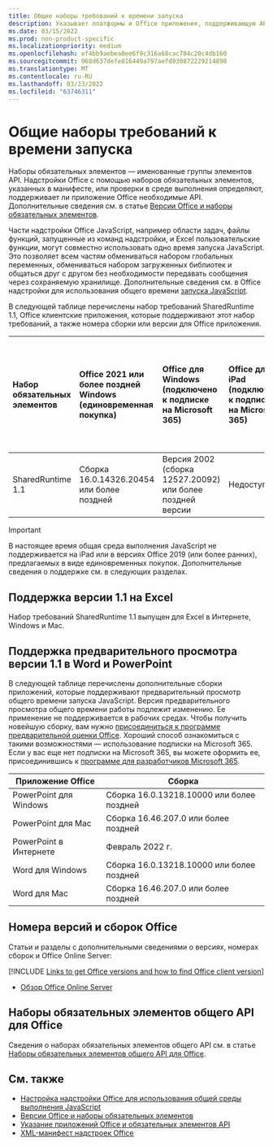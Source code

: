 ```yaml
---
title: Общие наборы требований к времени запуска
description: Указывает платформы и Office приложения, поддерживающую API SharedRuntime.
ms.date: 03/15/2022
ms.prod: non-product-specific
ms.localizationpriority: medium
ms.openlocfilehash: ef4bb9aebea8ee6f9c316a68cac784c20c4db160
ms.sourcegitcommit: 968d637defe816449a797aefd930872229214898
ms.translationtype: MT
ms.contentlocale: ru-RU
ms.lasthandoff: 03/23/2022
ms.locfileid: "63746311"
---
```

# <a name="shared-runtime-requirement-sets"></a>Общие наборы требований к времени запуска

Наборы обязательных элементов — именованные группы элементов API. Надстройки Office с помощью наборов обязательных элементов, указанных в манифесте, или проверки в среде выполнения определяют, поддерживает ли приложение Office необходимые API. Дополнительные сведения см. в статье [Версии Office и наборы обязательных элементов](../../develop/office-versions-and-requirement-sets.md).

Части надстройки Office JavaScript, например области задач, файлы функций, запущенные из команд надстройки, и Excel пользовательские функции, могут совместно использовать одно время запуска JavaScript. Это позволяет всем частям обмениваться набором глобальных переменных, обмениваться набором загруженных библиотек и общаться друг с другом без необходимости передавать сообщения через сохраняемую хранилище. Дополнительные сведения см. в Office надстройки для использования общего времени [запуска JavaScript](../../develop/configure-your-add-in-to-use-a-shared-runtime.md).

В следующей таблице перечислены набор требований SharedRuntime 1.1, Office клиентские приложения, которые поддерживают этот набор требований, а также номера сборки или версии для Office приложения.

| Набор обязательных элементов | Office 2021 или более поздней Windows<br>(единовременная покупка) | Office для Windows<br>(подключено к подписке на Microsoft 365) | Office для iPad<br>(подключено к подписке на Microsoft 365) | Office для Mac<br>(обе подписки<br> и разовая покупка Office Mac 2019 и более поздних периодов)  | Office в Интернете | Office Online Server |
|:-----|:-----|:-----|:-----|:-----|:-----|:-----|
| SharedRuntime 1.1  | Сборка 16.0.14326.20454 или более поздней | Версия 2002 (сборка 12527.20092) или более поздней версии | Недоступно | 16.35 или более поздняя | Февраль 2020 г. | Недоступно |

> [!IMPORTANT]
> В настоящее время общая среда выполнения JavaScript не поддерживается на iPad или в версиях Office 2019 (или более ранних), предлагаемых в виде единовременных покупок. Дополнительные сведения о поддержке см. в следующих разделах.

## <a name="support-for-version-11-on-excel"></a>Поддержка версии 1.1 на Excel

Набор требований SharedRuntime 1.1 выпущен для Excel в Интернете, Windows и Mac.

## <a name="preview-support-for-version-11-on-word-and-powerpoint"></a>Поддержка предварительного просмотра версии 1.1 в Word и PowerPoint

В следующей таблице перечислены дополнительные сборки приложений, которые поддерживают предварительный просмотр общего времени запуска JavaScript. Версия предварительного просмотра общего времени работы подлежит изменению. Ее применение не поддерживается в рабочих средах. Чтобы получить новейшую сборку, вам нужно [присоединиться к программе предварительной оценки Office](https://insider.office.com/join). Хороший способ ознакомиться с такими возможностями — использование подписки на Microsoft 365. Если у вас еще нет подписки на Microsoft 365, вы можете оформить ее, присоединившись к [программе для разработчиков Microsoft 365](https://developer.microsoft.com/office/dev-program).

|Приложение Office |Сборка |
|-------------------|------|
|PowerPoint для Windows |Сборка 16.0.13218.10000 или более поздней |
|PowerPoint для Mac |Сборка 16.46.207.0 или более поздней |
|PowerPoint в Интернете | Февраль 2022 г. |
|Word для Windows |Сборка 16.0.13218.10000 или более поздней |
|Word для Mac |Сборка 16.46.207.0 или более поздней |

## <a name="office-versions-and-build-numbers"></a>Номера версий и сборок Office

Статьи и разделы с дополнительными сведениями о версиях, номерах сборок и Office Online Server:

[!INCLUDE [Links to get Office versions and how to find Office client version](../../includes/links-get-office-versions-builds.md)]
- [Обзор Office Online Server](/officeonlineserver/office-online-server-overview)

## <a name="office-common-api-requirement-sets"></a>Наборы обязательных элементов общего API для Office

Сведения о наборах обязательных элементов общего API см. в статье [Наборы обязательных элементов общего API для Office](office-add-in-requirement-sets.md).

## <a name="see-also"></a>См. также

- [Настройка надстройки Office для использования общей среды выполнения JavaScript](../../develop/configure-your-add-in-to-use-a-shared-runtime.md)
- [Версии Office и наборы обязательных элементов](../../develop/office-versions-and-requirement-sets.md)
- [Указание приложений Office и обязательных элементов API](../../develop/specify-office-hosts-and-api-requirements.md)
- [XML-манифест надстроек Office](../../develop/add-in-manifests.md)
